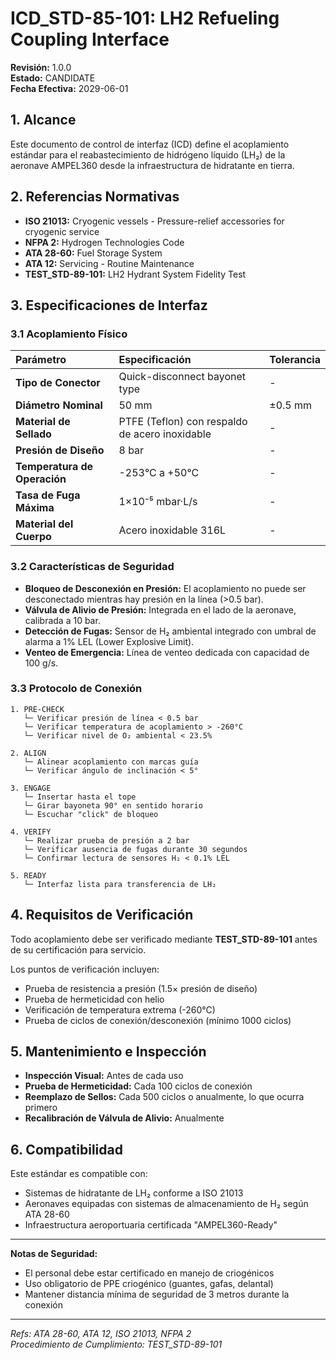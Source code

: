 # ICD_STD-85-101: LH2 Refueling Coupling Interface

**Revisión:** 1.0.0  
**Estado:** CANDIDATE  
**Fecha Efectiva:** 2029-06-01

## 1. Alcance

Este documento de control de interfaz (ICD) define el acoplamiento estándar para el reabastecimiento de hidrógeno líquido (LH₂) de la aeronave AMPEL360 desde la infraestructura de hidratante en tierra.

## 2. Referencias Normativas

- **ISO 21013:** Cryogenic vessels - Pressure-relief accessories for cryogenic service
- **NFPA 2:** Hydrogen Technologies Code
- **ATA 28-60:** Fuel Storage System
- **ATA 12:** Servicing - Routine Maintenance
- **TEST_STD-89-101:** LH2 Hydrant System Fidelity Test

## 3. Especificaciones de Interfaz

### 3.1 Acoplamiento Físico

| Parámetro | Especificación | Tolerancia |
|:----------|:---------------|:-----------|
| **Tipo de Conector** | Quick-disconnect bayonet type | - |
| **Diámetro Nominal** | 50 mm | ±0.5 mm |
| **Material de Sellado** | PTFE (Teflon) con respaldo de acero inoxidable | - |
| **Presión de Diseño** | 8 bar | - |
| **Temperatura de Operación** | -253°C a +50°C | - |
| **Tasa de Fuga Máxima** | 1×10⁻⁵ mbar·L/s | - |
| **Material del Cuerpo** | Acero inoxidable 316L | - |

### 3.2 Características de Seguridad

- **Bloqueo de Desconexión en Presión:** El acoplamiento no puede ser desconectado mientras hay presión en la línea (>0.5 bar).
- **Válvula de Alivio de Presión:** Integrada en el lado de la aeronave, calibrada a 10 bar.
- **Detección de Fugas:** Sensor de H₂ ambiental integrado con umbral de alarma a 1% LEL (Lower Explosive Limit).
- **Venteo de Emergencia:** Línea de venteo dedicada con capacidad de 100 g/s.

### 3.3 Protocolo de Conexión

```
1. PRE-CHECK
   └─ Verificar presión de línea < 0.5 bar
   └─ Verificar temperatura de acoplamiento > -260°C
   └─ Verificar nivel de O₂ ambiental < 23.5%

2. ALIGN
   └─ Alinear acoplamiento con marcas guía
   └─ Verificar ángulo de inclinación < 5°

3. ENGAGE
   └─ Insertar hasta el tope
   └─ Girar bayoneta 90° en sentido horario
   └─ Escuchar "click" de bloqueo

4. VERIFY
   └─ Realizar prueba de presión a 2 bar
   └─ Verificar ausencia de fugas durante 30 segundos
   └─ Confirmar lectura de sensores H₂ < 0.1% LEL

5. READY
   └─ Interfaz lista para transferencia de LH₂
```

## 4. Requisitos de Verificación

Todo acoplamiento debe ser verificado mediante **TEST_STD-89-101** antes de su certificación para servicio.

Los puntos de verificación incluyen:
- Prueba de resistencia a presión (1.5× presión de diseño)
- Prueba de hermeticidad con helio
- Verificación de temperatura extrema (-260°C)
- Prueba de ciclos de conexión/desconexión (mínimo 1000 ciclos)

## 5. Mantenimiento e Inspección

- **Inspección Visual:** Antes de cada uso
- **Prueba de Hermeticidad:** Cada 100 ciclos de conexión
- **Reemplazo de Sellos:** Cada 500 ciclos o anualmente, lo que ocurra primero
- **Recalibración de Válvula de Alivio:** Anualmente

## 6. Compatibilidad

Este estándar es compatible con:
- Sistemas de hidratante de LH₂ conforme a ISO 21013
- Aeronaves equipadas con sistemas de almacenamiento de H₂ según ATA 28-60
- Infraestructura aeroportuaria certificada "AMPEL360-Ready"

---

**Notas de Seguridad:**
- El personal debe estar certificado en manejo de criogénicos
- Uso obligatorio de PPE criogénico (guantes, gafas, delantal)
- Mantener distancia mínima de seguridad de 3 metros durante la conexión

---

*Refs: ATA 28-60, ATA 12, ISO 21013, NFPA 2*  
*Procedimiento de Cumplimiento: TEST_STD-89-101*
